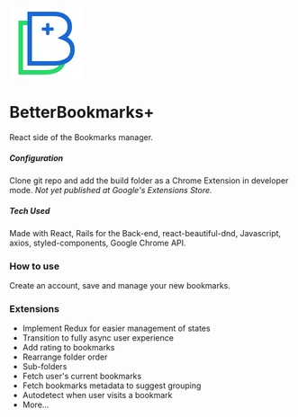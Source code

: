 ![BB+ logo](https://raw.githubusercontent.com/micaelsbno/bookmarks_plus/master/build/images/bb_icon128.png "Logo Title")

# BetterBookmarks+

React side of the Bookmarks manager.


##### Configuration
Clone git repo and add the build folder as a Chrome Extension in developer mode. _Not yet published at Google's Extensions Store._

##### Tech Used

Made with React, Rails for the Back-end, react-beautiful-dnd, Javascript, axios, styled-components, Google Chrome API.

### How to use
Create an account, save and manage your new bookmarks.

### Extensions

* Implement Redux for easier management of states
* Transition to fully async user experience
* Add rating to bookmarks
* Rearrange folder order
* Sub-folders
* Fetch user's current bookmarks
* Fetch bookmarks metadata to suggest grouping
* Autodetect when user visits a bookmark
* More...
